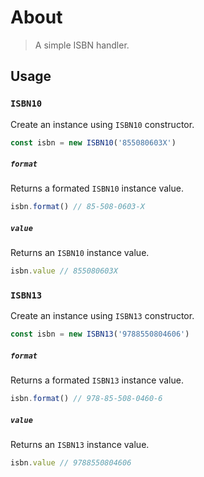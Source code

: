 # About

> A simple ISBN handler.

## Usage

### `ISBN10`

Create an instance using `ISBN10` constructor.

```js
const isbn = new ISBN10('855080603X')
```

##### `format`

Returns a formated `ISBN10` instance value.

```js
isbn.format() // 85-508-0603-X
```

##### `value`

Returns an `ISBN10` instance value.

```js
isbn.value // 855080603X
```

### `ISBN13`

Create an instance using `ISBN13` constructor.

```js
const isbn = new ISBN13('9788550804606')
```

##### `format`

Returns a formated `ISBN13` instance value.

```js
isbn.format() // 978-85-508-0460-6
```

##### `value`

Returns an `ISBN13` instance value.

```js
isbn.value // 9788550804606
```
